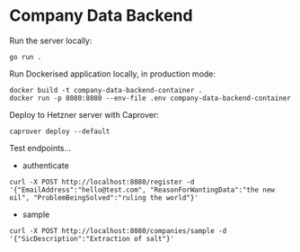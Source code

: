 # Company Data Backend

Run the server locally:

```
go run .
```

Run Dockerised application locally, in production mode:

```
docker build -t company-data-backend-container .
docker run -p 8080:8080 --env-file .env company-data-backend-container
```

Deploy to Hetzner server with Caprover:

```
caprover deploy --default
```

Test endpoints...

- authenticate
```
curl -X POST http://localhost:8080/register -d '{"EmailAddress":"hello@test.com", "ReasonForWantingData":"the new oil", "ProblemBeingSolved":"ruling the world"}'
```

- sample
```
curl -X POST http://localhost:8080/companies/sample -d '{"SicDescription":"Extraction of salt"}'
```
